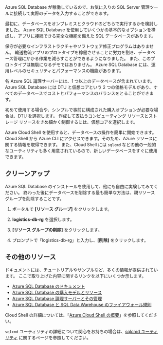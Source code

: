 Azure SQL Database が稼働しているので、お気に入りの SQL Server 管理ツールに接続して実際のデータを入力することができます。

最初に、データベースをオンプレミスとクラウドのどちらで実行するかを検討しました。 Azure SQL Database を使用していくつかの基本的なオプションを構成し、アプリに接続できる完全な機能を備えた SQL データベースがあります。

保守が必要なインフラストラクチャやソフトウェア修正プログラムはありません。 輸送物流アプリのプロトタイプを稼働させることに労力を割き、データベース管理にかかる作業を減らすことができるようになりました。 また、このプロトタイプは無駄になるデモではありません。 Azure SQL Database には、運用レベルのセキュリティとパフォーマンスの機能があります。

各 Azure SQL 論理サーバーには、1 つ以上のデータベースが含まれています。 Azure SQL Database には DTU と仮想コアという 2 つの価格モデルがあり、すべてのデータベースでコストとパフォーマンスのバランスをとることができます。

初めて使用する場合や、シンプルで事前に構成された購入オプションが必要な場合は、DTU を選択します。 作成して支払うコンピューティング リソースとストレージ リソースをきめ細かく制御するには、仮想コアを選択します。

Azure Cloud Shell を使用すると、データベースの操作を簡単に開始できます。 Cloud Shell から Azure CLI にアクセスできます。そのため、Azure リソースに関する情報を取得できます。 また、Cloud Shell には `sqlcmd` などの他の一般的なユーティリティも多く用意されているので、新しいデータベースをすぐに使用できます。

## <a name="clean-up"></a>クリーンアップ

<!---TODO: Update for sandbox?--->

Azure SQL Database のインストールを使用して、他にも自由に実験してみてください。 終わった後にデータベースを削除する最も簡単な方法は、親リソース グループを削除することです。

1. ポータルで **[リソース グループ]** をクリックします。

1. **logistics-db-rg** を選択します。

1. **[リソース グループの削除]** をクリックします。

1. プロンプトで「logistics-db-rg」と入力し、**[削除]** をクリックします。

## <a name="additional-resources"></a>その他のリソース

ドキュメントには、チュートリアルやサンプルなど、多くの情報が提供されています。 ここで取り上げた内容に関するリンクを以下にいくつか示します。

- [Azure SQL Database のドキュメント](https://docs.microsoft.com/azure/sql-database/)
- [Azure SQL Database の購入モデルとリソース](https://docs.microsoft.com/azure/sql-database/sql-database-service-tiers)
- [Azure SQL Database 論理サーバーとその管理](https://docs.microsoft.com/azure/sql-database/sql-database-logical-servers)
- [Azure SQL Database と SQL Data Warehouse のファイアウォール規則](https://docs.microsoft.com/azure/sql-database/sql-database-firewall-configure)

Cloud Shell の詳細については、「[Azure Cloud Shell の概要](https://docs.microsoft.com/azure/cloud-shell/overview)」を参照してください。

`sqlcmd` ユーティリティの詳細について関心をお持ちの場合は、[sqlcmd ユーティリティ](https://docs.microsoft.com/sql/tools/sqlcmd-utility?view=sql-server-2017) に関するページを参照してください。
